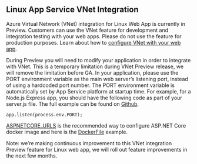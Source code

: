 ## Linux App Service VNet Integration

Azure Virtual Network (VNet) integration for Linux Web App is currently in Preview. Customers can use the VNet feature for development and integration testing with your web apps. Please do not use the feature for production purposes. Learn about how to [configure VNet with your web app](https://docs.microsoft.com/en-us/azure/app-service/web-sites-integrate-with-vnet#managing-the-vnet-integrations).  

During Preview you will need to modify your application in order to integrate with VNet. This is a temporary limitation during VNet Preview release, we will remove the limitation before GA.  In your application, please use the PORT environment variable as the main web server’s listening port, instead of using a hardcoded port number. The PORT environment variable is automatically set by App Service platform at startup time.  For example, for a Node.js Express app, you should have the following code as part of your server.js file. The full example can be found on [Github](https://github.com/Azure/app-service-quickstart-docker-images/tree/master/express-custom). 
~~~
app.listen(process.env.PORT); 
~~~
[ASPNETCORE_URLS](https://docs.microsoft.com/en-us/aspnet/core/fundamentals/host/web-host?view=aspnetcore-3.1#server-urls) is the recommended way to configure ASP.NET Core docker image and here is the [DockerFile](https://github.com/dotnet/dotnet-docker/blob/7c18c117d9bd2d35e30cdb4a1548ac14b9f0f037/3.0/aspnetcore-runtime/nanoserver-1809/amd64/Dockerfile) example.

Note: we’re making continuous improvement to this VNet integration Preview feature for Linux web app, we will roll out feature improvements in the next few months.

